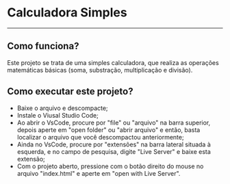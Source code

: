 # Calculadora Simples
-------------------------------------

## Como funciona?
Este projeto se trata de uma simples calculadora, que realiza as operações matemáticas básicas (soma, substração, multiplicação e divisão).

## Como executar este projeto?
* Baixe o arquivo e descompacte;
* Instale o Viusal Studio Code;
* Ao abrir o VsCode, procure por "file" ou "arquivo" na barra superior, depois aperte em "open folder" ou "abrir arquivo" e então, basta localizar o arquivo que você  descompactou anteriormente;
* Ainda no VsCode, procure por "extensões" na barra lateral situada à esquerda, e no campo de pesquisa, digite "Live Server" e baixe esta extensão;
* Com o projeto aberto, pressione com o botão direito do mouse no arquivo "index.html" e aperte em "open with Live Server".
  

